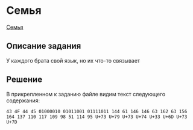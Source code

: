 # Семья

[Семья](https://codeby.games/categories/cryptography/74035f68-c4d6-4d40-a9c0-ea969c660a2b)

## Описание задания
У каждого брата свой язык, но их что-то связывает

## Решение

В прикрепленном к заданию файле видим текст следующего содержания:

```
43 4F 44 45 01000010 01011001 01111011 144 61 146 146 63 162 63 156 164 137 110 117 109 98 51 114 95 U+73 U+79 U+73 U+74 U+33 U+6D U+73 U+7D
```
